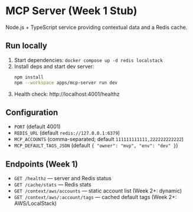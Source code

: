 # MCP Server (Week 1 Stub)

Node.js + TypeScript service providing contextual data and a Redis cache.

## Run locally
1. Start dependencies: `docker compose up -d redis localstack`
2. Install deps and start dev server:
   ```bash
   npm install
   npm --workspace apps/mcp-server run dev
   ```
3. Health check: http://localhost:4001/healthz

## Configuration
- `PORT` (default 4001)
- `REDIS_URL` (default `redis://127.0.0.1:6379`)
- `MCP_ACCOUNTS` (comma-separated; default `111111111111,222222222222`)
- `MCP_DEFAULT_TAGS_JSON` (default `{ "owner": "mvp", "env": "dev" }`)

## Endpoints (Week 1)
- `GET /healthz` — server and Redis status
- `GET /cache/stats` — Redis stats
- `GET /context/aws/accounts` — static account list (Week 2+: dynamic)
- `GET /context/aws/:account/tags` — cached default tags (Week 2+: AWS/LocalStack)
